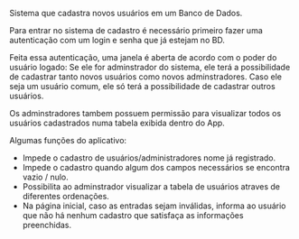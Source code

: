 Sistema que cadastra novos usuários em um Banco de Dados.

Para entrar no sistema de cadastro é necessário primeiro fazer uma autenticação com um login e senha que já estejam no BD.

Feita essa autenticação, uma janela é aberta de acordo com o poder do usuário logado:
Se ele for adminstrador do sistema, ele terá a possibilidade de cadastrar tanto novos usuários como novos adminstradores.
Caso ele seja um usuário comum, ele só terá a possibilidade de cadastrar outros usuários.

Os adminstradores tambem possuem permissão para visualizar todos os usuários cadastrados numa tabela exibida dentro do App.

Algumas funções do aplicativo:
- Impede o cadastro de usuários/administradores nome já registrado.
- Impede o cadastro quando algum dos campos necessários se encontra vazio / nulo.
- Possibilita ao adminstrador visualizar a tabela de usuários atraves de diferentes ordenações.
- Na página inicial, caso as entradas sejam inválidas, informa ao usuário que não há nenhum cadastro que satisfaça as informações preenchidas.
